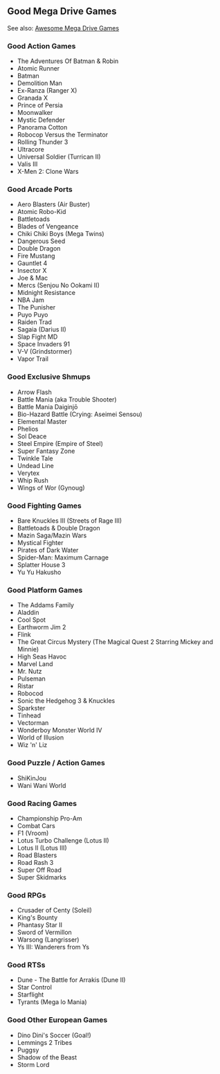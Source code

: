 ## Good Mega Drive Games

See also: [Awesome Mega Drive Games](./README.md#awesome-mega-drive-games)


### Good Action Games

- The Adventures Of Batman & Robin
- Atomic Runner
- Batman
- Demolition Man
- Ex-Ranza (Ranger X)
- Granada X
- Prince of Persia
- Moonwalker
- Mystic Defender
- Panorama Cotton
- Robocop Versus the Terminator
- Rolling Thunder 3
- Ultracore
- Universal Soldier (Turrican II)
- Valis III
- X-Men 2: Clone Wars

### Good Arcade Ports

- Aero Blasters (Air Buster)
- Atomic Robo-Kid
- Battletoads
- Blades of Vengeance
- Chiki Chiki Boys (Mega Twins)
- Dangerous Seed
- Double Dragon
- Fire Mustang
- Gauntlet 4
- Insector X
- Joe & Mac
- Mercs (Senjou No Ookami II)
- Midnight Resistance
- NBA Jam
- The Punisher
- Puyo Puyo
- Raiden Trad
- Sagaia (Darius II)
- Slap Fight MD
- Space Invaders 91
- V-V (Grindstormer)
- Vapor Trail

### Good Exclusive Shmups

- Arrow Flash
- Battle Mania (aka Trouble Shooter)
- Battle Mania Daiginjō
- Bio-Hazard Battle (Crying: Aseimei Sensou)
- Elemental Master
- Phelios
- Sol Deace
- Steel Empire (Empire of Steel)
- Super Fantasy Zone
- Twinkle Tale
- Undead Line
- Verytex
- Whip Rush
- Wings of Wor (Gynoug)

### Good Fighting Games

- Bare Knuckles III (Streets of Rage III)
- Battletoads & Double Dragon
- Mazin Saga/Mazin Wars
- Mystical Fighter
- Pirates of Dark Water
- Spider-Man: Maximum Carnage
- Splatter House 3
- Yu Yu Hakusho

### Good Platform Games

- The Addams Family
- Aladdin
- Cool Spot
- Earthworm Jim 2
- Flink
- The Great Circus Mystery (The Magical Quest 2 Starring Mickey and Minnie)
- High Seas Havoc
- Marvel Land
- Mr. Nutz
- Pulseman
- Ristar
- Robocod
- Sonic the Hedgehog 3 & Knuckles
- Sparkster
- Tinhead
- Vectorman
- Wonderboy Monster World IV
- World of Illusion
- Wiz 'n' Liz

### Good Puzzle / Action Games

- ShiKinJou
- Wani Wani World

### Good Racing Games

- Championship Pro-Am
- Combat Cars
- F1 (Vroom)
- Lotus Turbo Challenge (Lotus II)
- Lotus II (Lotus III)
- Road Blasters
- Road Rash 3
- Super Off Road
- Super Skidmarks

### Good RPGs

- Crusader of Centy (Soleil)
- King's Bounty
- Phantasy Star II
- Sword of Vermillon
- Warsong (Langrisser)
- Ys III: Wanderers from Ys

### Good RTSs

- Dune - The Battle for Arrakis (Dune II)
- Star Control
- Starflight
- Tyrants (Mega lo Mania)

### Good Other European Games

- Dino Dini's Soccer (Goal!)
- Lemmings 2 Tribes
- Puggsy
- Shadow of the Beast
- Storm Lord
